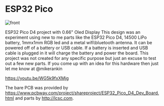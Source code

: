 # ESP32 Pico
![front](https://user-images.githubusercontent.com/4991664/50406575-91452b00-079d-11e9-84bc-6717c0f019d4.JPG)

ESP32 Pico D4 project with 0.66" Oled Display
This design was an experiment using new to me parts like the ESP32 Pico D4, 14500 LiPo battery, 1mmx1mm RGB led and a metal wifi\bluetooth antenna. It can be powered off of a battery or USB cable. If a battery is inserted and USB cable is plugged in it will charge the battery and power the board. This project was not created for any specific purpose but just an excuse to test out a few new parts. If you come up with an idea for this hardware then just let me know at @mikerankin

https://youtu.be/WG5k9fxXMjg

The bare PCB was provided by https://www.pcbway.com/project/shareproject/ESP32_Pico_D4_Dev_Board.html and parts by http://lcsc.com.
